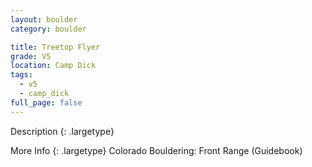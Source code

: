 ```yaml
---
layout: boulder
category: boulder

title: Treetop Flyer
grade: V5
location: Camp Dick
tags:
  - v5
  - camp_dick
full_page: false
---
```


Description
{: .largetype}


More Info
{: .largetype}
Colorado Bouldering: Front Range (Guidebook)
